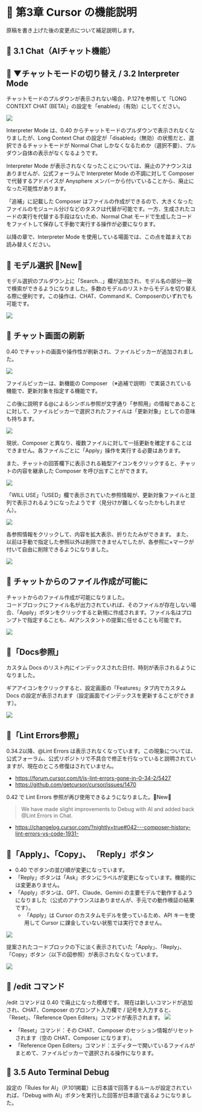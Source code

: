 # 📕 第3章 Cursor の機能説明

原稿を書き上げた後の変更点について補足説明します。

## 📘 3.1 Chat（AIチャット機能）

## 📘 ▼チャットモードの切り替え / 3.2 Interpreter Mode

チャットモードのプルダウンが表示されない場合、P.127を参照して「LONG CONTEXT CHAT (BETA)」の設定を「enabled」（有効）にしてください。

![](../images/long_context_chat.png)

Interpreter Mode は、0.40 からチャットモードのプルダウンで表示されなくなりましたが、Long Context Chat の設定が「disabled」（無効）の状態だと、選択できるチャットモードが Normal Chat しかなくなるためか（選択不要）、プルダウン自体の表示がなくなるようです。

Interpreter Mode が表示されなくなったことについては、廃止のアナウンスはありませんが、公式フォーラムで Interpreter Mode の不調に対して Composer で代替するアドバイスが Anysphere メンバーから付いていることから、廃止になった可能性があります。

「追補」に記載した Composer はファイルの作成ができるので、大きくなったファイルのモジュール分けなどのタスクは代替が可能です。一方、生成されたコードの実行を代替する手段はないため、Normal Chat モードで生成したコードをファイトして保存して手動で実行する操作が必要になります。

以降の章で、Interpreter Mode を使用している場面では、この点を踏まえてお読み替えください。

## 📘 モデル選択 🌟New🌟

モデル選択のプルダウン上に「Search...」欄が追加され、モデル名の部分一致で検索ができるようになりました。多数のモデルのリストからモデルを切り替える際に便利です。この操作は、CHAT、Command K、Composerのいずれでも可能です。

![](models_search.png)


## 📘 チャット画面の刷新

0.40 でチャットの画面や操作性が刷新され、ファイルピッカーが追加されました。

![](../images/filepicker.png)

ファイルピッカーは、新機能の Composer （※追補で説明）で実装されている機能で、更新対象を指定する機能です。

この後に説明する@によるシンボル参照が文字通り「参照用」の情報であることに対して、ファイルピッカーで選択されたファイルは「更新対象」としての意味も持ちます。

![](../images/filepicker_edit.png)

現状、Composer と異なり、複数ファイルに対して一括更新を確定することはできません。各ファイルごとに「Apply」操作を実行する必要はあります。

また、チャットの回答欄下に表示される箱型アイコンをクリックすると、チャットの内容を継承した Composer を呼び出すことができます。

![](../images/goto_composer.png)

「WILL USE」「USED」欄で表示されていた参照情報が、更新対象ファイルと並列で表示されるようになったようです（見分けが難しくなったかもしれません）。

![](../images/chat_ref.png)

各参照情報をクリックして、内容を拡大表示、折りたたみができます。
また、以前は手動で指定した参照以外は削除できませんでしたが、各参照に×マークが付いて自由に削除できるようになりました。

![](../images/chat_ref2.png)

## 📘 チャットからのファイル作成が可能に

チャットからのファイル作成が可能になりました。  
コードブロックにファイル名が出力されていれば、そのファイルが存在しない場合、「Apply」ボタンをクリックすると新規に作成されます。ファイル名はプロンプトで指定することも、AIアシスタントの提案に任せることも可能です。

![](../images/chat_file_create.png)

## 📘「Docs参照」

カスタム Docs のリスト内にインデックスされた日付、時刻が表示されるようになりました。

ギアアイコンをクリックすると、設定画面の「Features」タブ内でカスタム Docs の設定が表示されます（設定画面でインデックスを更新することができます）。

![](../images/docs_on_chtat.png)

## 📘「Lint Errors参照」

0.34.2以降、@Lint Errors は表示されなくなっています。この現象については、公式フォーラム、公式リポジトリで不具合で修正を行なっていると説明されていますが、現在のところ修復はされていません。

- https://forum.cursor.com/t/is-lint-errors-gone-in-0-34-2/5427
- https://github.com/getcursor/cursor/issues/1470

0.42 で Lint Errors 参照が再び使用できるようになりました。🌟New🌟

> We have made slight improvements to Debug with AI and added back @Lint Errors in Chat.
- https://changelog.cursor.com/?nightly=true#042---composer-history-lint-errors-vs-code-1931-

## 📘「Apply」、「Copy」、 「Reply」ボタン

- 0.40 でボタンの並び順が変更になっています。
- 「Reply」ボタンは「Ask」ボタンにラベルが変更になっています。機能的には変更ありません。
- 「Apply」ボタンは、GPT、Claude、Gemini の主要モデルで動作するようになりました（公式のアナウンスはありませんが、手元での動作検証の結果です）。
    - 「Apply」は Cursor のカスタムモデルを使っているため、API キーを使用して Cursor に課金していない状態では実行できません。

![](../images/ask_button.png)

提案されたコードブロックの下に淡く表示されていた「Apply」、「Reply」、「Copy」ボタン（以下の図参照）が表示されなくなっています。

![](../images/apply_button_lost.png)

## 📘 /edit コマンド

/edit コマンドは 0.40 で廃止になった模様です。
現在は新しいコマンドが追加され、CHAT、Composer のプロンプト入力欄で / 記号を入力すると、「Reset」、「Reference Open Editers」コマンドが表示されます。
![](../images/edit_command.png)

- 「Reset」コマンド：その CHAT、Composer のセッション情報がリセットされます（空の CHAT、Composer になります）。
- 「Reference Open Editers」コマンド：エディターで開いているファイルがまとめて、ファイルピッカーで選択される操作になります。

## 📘 3.5 Auto Terminal Debug

設定の「Rules for AI」（P.101掲載）に日本語で回答するルールが設定されていれば、「Debug with AI」ボタンを実行した回答が日本語で返るようになりました。
